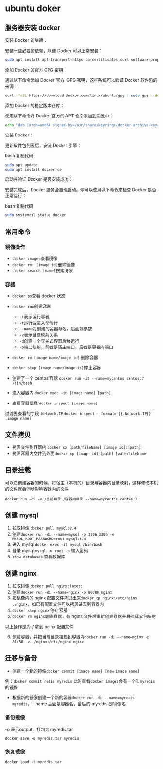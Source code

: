 # ubuntu doker

## 服务器安装 docker

安装 Docker 的依赖：

安装一些必要的依赖，以便 Docker 可以正常安装：

```bash
sudo apt install apt-transport-https ca-certificates curl software-properties-common
```

添加 Docker 的官方 GPG 密钥：

通过以下命令添加 Docker 官方· GPG 密钥，这样系统可以验证 Docker 软件包的来源：

```bash
curl -fsSL https://download.docker.com/linux/ubuntu/gpg | sudo gpg --dearmor -o /usr/share/keyrings/docker-archive-keyring.gpg
```

添加 Docker 的稳定版本仓库：

使用以下命令将 Docker 官方的 APT 仓库添加到系统中：

```bash
echo "deb [arch=amd64 signed-by=/usr/share/keyrings/docker-archive-keyring.gpg] https://download.docker.com/linux/ubuntu $(lsb_release -cs) stable" | sudo tee /etc/apt/sources.list.d/docker.list > /dev/null
```

安装 Docker：

更新软件包列表后，安装 Docker 引擎：

bash
复制代码

```sh
sudo apt update
sudo apt install docker-ce
```

启动并验证 Docker 是否安装成功：

安装完成后，Docker 服务会自动启动。你可以使用以下命令来检查 Docker 是否正常运行：

bash
复制代码

```bash
sudo systemctl status docker
```

## 常用命令

### 镜像操作

- `docker images`查看镜像
- `docker rmi [image id]`删除镜像
- `docker search [name]`搜索镜像

### 容器

- `docker ps`查看 docker 状态
- `docker run`创建容器
  - `-i`表示运行容器
  - `-t`运行后进入命令行
  - `--name`为创建的容器命名，后面带参数
  - `-v`表示目录映射关系
  - `-d`创建一个守护式容器后台运行
  - `-p`端口映射，前者是宿主端口，后者是容器内端口
- `docker rm [image name/image id]` 删除容器
- `docker stop [image name/image id]`停止容器

- 创建了一个 centos 容器
  `docker run -it --name=mycentos centos:7 /bin/bash`

- 进入容器内
  `docker exec -it [image name] [path]`

- 查看容器信息
  `docker inspect [image name]`

过滤要查看的字段`.Network.IP`
`docker inspect --format='{{.Network.IP}}' [image name]`

## 文件拷贝

- 拷贝文件到容器内 `docker cp [path/fileName] [image id]:[path]`
- 拷贝容器内文件到外面`docker cp [image id]:[path] [path/fileName]`

## 目录挂载

可以在创建容器的时候，将宿主（本机的）目录与容器内目录映射，这样修改本机的文件就会同步影响容器内的文件

`docker run -di -v /当前目录:/容器内目录 --name=mycentos centos:7`

## 创建 mysql

1. 拉取镜像 `docker pull mysql:8.4`
2. 创建`docker run -di --name=mysql -p 3306:3306 -e MYSQL_ROOT_PASSWORD=root mysql:8.4`
3. 进入 mysql `docker exec -it mysql /bin/bash`
4. 登录 mysql `mysql -u root -p` 输入密码
5. `show databases` 查看数据库

<!-- db54dafd9551 -->

## 创建 nginx

1. 拉取镜像 `docker pull nginx:latest`
2. 创建`docker run -di --name=nginx -p 80:80 nginx`
3. 把镜像内的 nginx 配置文件拷贝出来`docker cp nginx:/etc/nginx ./nginx`，如已有配置文件可以拷贝进去到容器内
4. `docker stop nginx` 停止容器
5. `docker rm nginx`删除容器，有 nginx 文件后重新创建容器并且挂载文件映射

以上操作是为了拿到 nginx 配置文件

6. 创建容器，并把当前目录挂载到容器内`docker run -di --name=nginx -p 80:80 -v ./nginx:/etc/nginx nginx`

## 迁移与备份

- 创建一个新的镜像`docker commit [image name] [new image name]`

例：`docker commit redis myredis`
此时查看`docker images`会有一个叫`myredis`的镜像

- 根据新的镜像创建一个新的容器`docker run -di --name=myredis myredis`，--name 后面是容器名，最后的 myredis 是镜像名

### 备份镜像

-o 表示output，打包为 myredis.tar

`docker save -o myredis.tar myredis`

### 恢复镜像

`docker load -i myredis.tar`
